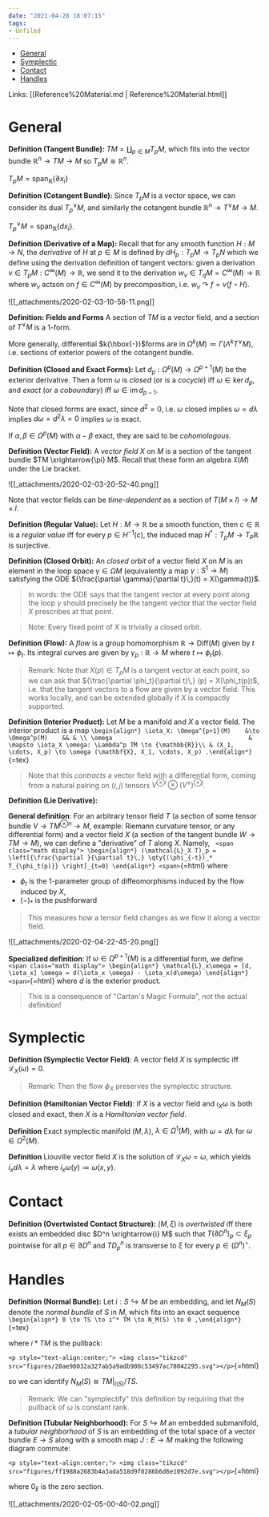 ```yaml
---
date: "2021-04-28 18:07:15"
tags:
- Unfiled
---
```


-   [General](#general)
-   [Symplectic](#symplectic)
-   [Contact](#contact)
-   [Handles](#handles)














Links: [[Reference%20Material.md | Reference%20Material.html]]

# General

**Definition (Tangent Bundle):** $TM = {\textstyle\coprod}_{p\in M} T_pM$, which fits into the vector bundle ${\mathbb{R}}^n \to TM \to M$ so $T_p M \cong {\mathbb{R}}^n$.

$T_p M = {\operatorname{span}}_{\mathbb{R}}\left\{{\partial x_i}\right\}$

**Definition (Cotangent Bundle):** Since $T_p M$ is a vector space, we can consider its dual $T_p {}^{ \vee }M$, and similarly the cotangent bundle ${\mathbb{R}}^n \to T {}^{ \vee }M \to M$.

$T_p {}^{ \vee }M = {\operatorname{span}}_{\mathbb{R}}\left\{{dx_i}\right\}$.

**Definition (Derivative of a Map):** Recall that for any smooth function $H: M\to N$, the *derivative* of $H$ at $p\in M$ is defined by $dH_p: T_pM \to T_p N$ which we define using the derivation definition of tangent vectors: given a derivation $v\in T_p M: C^\infty(M) \to {\mathbb{R}}$, we send it to the derivation $w_v \in T_{q}M = C^\infty(M) \to {\mathbb{R}}$ where $w_v$ actson on $f\in C^\infty(M)$ by precomposition, i.e. $w_v \curvearrowright f = v(f \circ H)$.

![[_attachments/2020-02-03-10-56-11.png]]

**Definition: Fields and Forms** A section of $TM$ is a vector field, and a section of $T {}^{ \vee }M$ is a 1-form.

More generally, differential $k{\hbox{-}}$forms are in $\Omega^k(M) \coloneqq\Gamma(\Lambda^k T {}^{ \vee }M)$, i.e. sections of exterior powers of the cotangent bundle.

**Definition (Closed and Exact Forms):** Let $d_p: \Omega^p(M) \to \Omega^{p+1}(M)$ be the exterior derivative. Then a form $\omega$ is *closed* (or is a *cocycle*) iff $\omega \in \ker d_p$, and *exact* (or a *coboundary*) iff $\omega \in \operatorname{im}d_{p-1}$.

Note that closed forms are exact, since $d^2 = 0$, i.e. $\omega$ closed implies $\omega = d\lambda$ implies $d\omega = d^2 \lambda = 0$ implies $\omega$ is exact.

If $\alpha, \beta \in \Omega^p(M)$ with $\alpha-\beta$ exact, they are said to be *cohomologous*.

**Definition (Vector Field):** A *vector field* $X$ on $M$ is a section of the tangent bundle $TM \xrightarrow{\pi} M$. Recall that these form an algebra $\mathfrak{X}(M)$ under the Lie bracket.

![[_attachments/2020-02-03-20-52-40.png]]

Note that vector fields can be *time-dependent* as a section of $T(M\times I) \to M\times I$.

**Definition (Regular Value):** Let $H: M \to {\mathbb{R}}$ be a smooth function, then $c\in {\mathbb{R}}$ is a *regular value* iff for every $p\in H^{-1}(c)$, the induced map $H^*: T_pM \to T_P {\mathbb{R}}$ is surjective.

**Definition (Closed Orbit):** An *closed orbit* of a vector field $X$ on $M$ is an element in the loop space $\gamma \in \Omega M$ (equivalently a map $\gamma: S^1 \to M$) satisfying the ODE ${\frac{\partial \gamma}{\partial t}\,}(t) = X(\gamma(t))$.

> In words: the ODE says that the tangent vector at every point along the loop $\gamma$ should precisely be the tangent vector that the vector field $X$ prescribes at that point.

> Note: Every fixed point of $X$ is trivially a closed orbit.

**Definition (Flow):** A *flow* is a group homomorphism ${\mathbb{R}}\to \mathrm{Diff}(M)$ given by $t\mapsto \phi_t$. Its integral curves are given by $\gamma_p: {\mathbb{R}}\to M$ where $t\mapsto \phi_t(p)$.

> Remark: Note that $X(p) \in T_pM$ is a tangent vector at each point, so we can ask that ${\frac{\partial \phi_t}{\partial t}\,} (p) = X(\phi_t(p))$, i.e. that the tangent vectors to a flow are given by a vector field. This works locally, and can be extended globally if $X$ is compactly supported.

**Definition (Interior Product):** Let $M$ be a manifold and $X$ a vector field. The interior product is a map `\begin{align*}
\iota_X: \Omega^{p+1}(M)    &\to \Omega^p(M)    && & \\
\omega                                      &   \mapsto \iota_X \omega: \Lambda^p TM \to {\mathbb{R}}\\
& (X_1, \cdots, X_p) \to \omega (\mathbf{X}, X_1, \cdots, X_p)
.\end{align*}`{=tex}

> Note that this *contracts* a vector field with a differential form, coming from a natural pairing on $(i, j)$ tensors $V^{\otimes i}\otimes(V {}^{ \vee })^{\otimes j}$.

**Definition (Lie Derivative):**

**General definition**: For an arbitrary tensor field $T$ (a section of some tensor bundle $V \to TM^{\otimes n} \to M$, example: Riemann curvature tensor, or any differential form) and a vector field $X$ (a section of the tangent bundle $W \to TM \to M$), we can define a "derivative" of $T$ along $X$. Namely, `
<span class="math display">
\begin{align*}
(\mathcal{L}_X T)_p = \left[{\frac{\partial }{\partial t}\,} \qty{(\phi_{-t})_* T_{\phi_t(p)}} \right]_{t=0}
\end{align*}
<span>`{=html} where

-   $\phi_t$ is the 1-parameter group of diffeomorphisms induced by the flow induced by $X$,
-   $({-})_*$ is the pushforward

> This measures how a tensor field changes as we flow it along a vector field.

![[_attachments/2020-02-04-22-45-20.png]]

**Specialized definition**: If $\omega \in \Omega^{p+1}(M)$ is a differential form, we define `
<span class="math display">
\begin{align*}
\mathcal{L}_x\omega = [d, \iota_x] \omega = d(\iota_x \omega) - \iota_x(d\omega)
\end{align*}
<span>`{=html} where $d$ is the exterior product.

> This is a consequence of "Cartan's Magic Formula", not the actual definition!

# Symplectic

**Definition (Symplectic Vector Field)**: A vector field $X$ is symplectic iff $\mathcal{L}_X(\omega) = 0$.

> Remark: Then the flow $\phi_X$ preserves the symplectic structure.

**Definition (Hamiltonian Vector Field)**: If $X$ is a vector field and $\iota_X \omega$ is both closed and exact, then $X$ is a *Hamiltonian vector field*.

**Definition** Exact symplectic manifold $(M, \lambda)$, $\lambda \in \Omega^1(M)$, with $\omega = d\lambda$ for $\omega \in \Omega^2(M)$.

**Definition** Liouville vector field $X$ is the solution of ${\mathcal{L}}_X \omega = \omega$, which yields $i_x d\lambda = \lambda$ where $i_x \omega(y) \coloneqq\omega(x, y)$.

# Contact

**Definition (Overtwisted Contact Structure):** $(M, \xi)$ is *overtwisted* iff there exists an embedded disc $D^n \xrightarrow{i} M$ such that $T({{\partial}}D^n)_p \subset \xi_p$ pointwise for all $p \in {{\partial}}D^n$ and $TD^n_p$ is transverse to $\xi$ for every $p\in (D^n)^\circ$.

# Handles

**Definition (Normal Bundle):** Let $i: S \hookrightarrow M$ be an embedding, and let $N_M(S)$ denote the *normal bundle* of $S$ in $M$, which fits into an exact sequence `\begin{align*}
0 \to TS \to i^* TM \to N_M(S) \to 0
,\end{align*}`{=tex}

where $i*TM$ is the pullback:

`<p style="text-align:center;"> <img class="tikzcd" src="figures/20ae98032a327ab5a9adb908c53497ac78042295.svg"></p>`{=html}

so we can identify $N_M(S) \cong  {\left.{{TM}} \right|_{{i(S)}} } /TS$.

> Remark: We can "symplectify" this definition by requiring that the pullback of $\omega$ is constant rank.

**Definition (Tubular Neighborhood):** For $S\hookrightarrow M$ an embedded submanifold, a *tubular neighborhood* of $S$ is an embedding of the total space of a vector bundle $E \to S$ along with a smooth map $J: E \to M$ making the following diagram commute:

`<p style="text-align:center;"> <img class="tikzcd" src="figures/ff1988a2683b4a3ada518d9f0286b6d6e1092d7e.svg"></p>`{=html}

where $0_E$ is the zero section.

![[_attachments/2020-02-05-00-40-02.png]]
